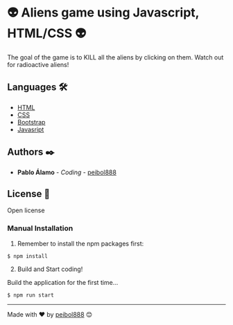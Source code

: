 # 👽 Aliens game using Javascript, HTML/CSS 👽

The goal of the game is to KILL all the aliens by clicking on them. Watch out for radioactive aliens!

## Languages 🛠️

* [HTML](https://es.wikipedia.org/wiki/HTML5)
* [CSS](https://developer.mozilla.org/es/docs/Web/CSS)
* [Bootstrap](https://getbootstrap.com/)
* [Javasript](https://developer.mozilla.org/es/docs/Web/JavaScript)

## Authors ✒️

* **Pablo Álamo** - *Coding* - [peibol888](https://github.com/peibol888)

## License 📄

Open license

### Manual Installation

1) Remember to install the npm packages first:
```
$ npm install
```

2) Build and Start coding!

Build the application for the first time...

```
$ npm run start
```

---
Made with ❤️ by [peibol888](https://github.com/peibol888) 😊
